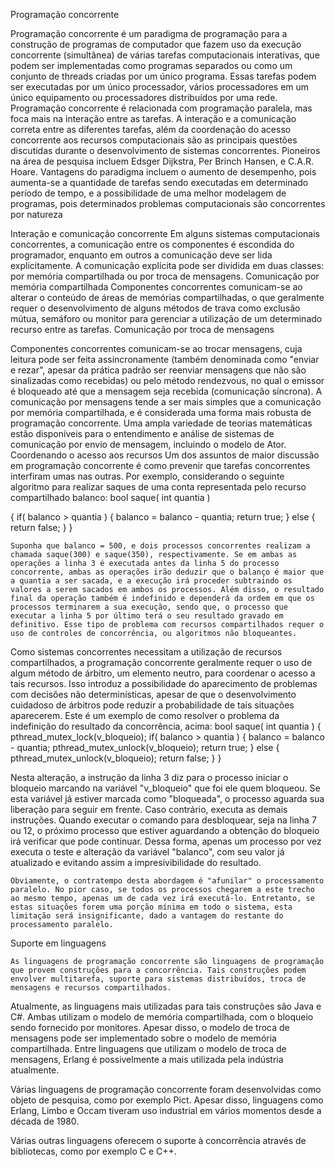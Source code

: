 Programação concorrente

Programação concorrente é um paradigma de programação para a construção de programas de computador que fazem uso da execução concorrente (simultânea) de várias tarefas computacionais interativas, que podem ser implementadas como programas separados ou como um conjunto de threads criadas por um único programa. Essas tarefas podem ser executadas por um único processador, vários processadores em um único equipamento ou processadores distribuídos por uma rede. Programação concorrente é relacionada com programação paralela, mas foca mais na interação entre as tarefas. A interação e a comunicação correta entre as diferentes tarefas, além da coordenação do acesso concorrente aos recursos computacionais são as principais questões discutidas durante o desenvolvimento de sistemas concorrentes. Pioneiros na área de pesquisa incluem Edsger Dijkstra, Per Brinch Hansen, e C.A.R. Hoare.
Vantagens do paradigma incluem o aumento de desempenho, pois aumenta-se a quantidade de tarefas sendo executadas em determinado período de tempo, e a possibilidade de uma melhor modelagem de programas, pois determinados problemas computacionais são concorrentes por natureza


  
  Interação e comunicação concorrente
Em alguns sistemas computacionais concorrentes, a comunicação entre os componentes é escondida do programador, enquanto em outros a comunicação deve ser lida explicitamente. A comunicação explícita pode ser dividida em duas classes: por memória compartilhada ou por troca de mensagens.
Comunicação por memória compartilhada
Componentes concorrentes comunicam-se ao alterar o conteúdo de áreas de memórias compartilhadas, o que geralmente requer o desenvolvimento de alguns métodos de trava como exclusão mútua, semáforo ou monitor para gerenciar a utilização de um determinado recurso entre as tarefas.
Comunicação por troca de mensagens
  
  Componentes concorrentes comunicam-se ao trocar mensagens, cuja leitura pode ser feita assincronamente (também denominada como "enviar e rezar", apesar da prática padrão ser reenviar mensagens que não são sinalizadas como recebidas) ou pelo método rendezvous, no qual o emissor é bloqueado até que a mensagem seja recebida (comunicação síncrona).
A comunicação por mensagens tende a ser mais simples que a comunicação por memória compartilhada, e é considerada uma forma mais robusta de programação concorrente. Uma ampla variedade de teorias matemáticas estão disponíveis para o entendimento e análise de sistemas de comunicação por envio de mensagem, incluindo o modelo de Ator.
Coordenando o acesso aos recursos
Um dos assuntos de maior discussão em programação concorrente é como prevenir que tarefas concorrentes interfiram umas nas outras. Por exemplo, considerando o seguinte algoritmo para realizar saques de uma conta representada pelo recurso compartilhado balanco:
bool saque( int quantia )

{
   if( balanco > quantia )
   {
      balanco = balanco - quantia;
      return true;
   }
   else
   {
      return false;
   }
}
    
    Suponha que balanco = 500, e dois processos concorrentes realizam a chamada saque(300) e saque(350), respectivamente. Se em ambas as operações a linha 3 é executada antes da linha 5 do processo concorrente, ambas as operações irão deduzir que o balanço é maior que a quantia a ser sacada, e a execução irá proceder subtraindo os valores a serem sacados em ambos os processos. Além disso, o resultado final da operação também é indefinido e dependerá da ordem em que os processos terminarem a sua execução, sendo que, o processo que executar a linha 5 por último terá o seu resultado gravado em definitivo. Esse tipo de problema com recursos compartilhados requer o uso de controles de concorrência, ou algoritmos não bloqueantes.
Como sistemas concorrentes necessitam a utilização de recursos compartilhados, a programação concorrente geralmente requer o uso de algum método de árbitro, um elemento neutro, para coordenar o acesso a tais recursos. Isso introduz a possibilidade do aparecimento de problemas com decisões não determinísticas, apesar de que o desenvolvimento cuidadoso de árbitros pode reduzir a probabilidade de tais situações aparecerem.
Este é um exemplo de como resolver o problema da indefinição do resultado da concorrência, acima:
bool saque( int quantia )
{
   pthread_mutex_lock(v_bloqueio);
   if( balanco > quantia )
   {
      balanco = balanco - quantia;
      pthread_mutex_unlock(v_bloqueio);
      return true;
   }
   else
   {
      pthread_mutex_unlock(v_bloqueio);
      return false;
   }
}
  
  
  Nesta alteração, a instrução da linha 3 diz para o processo iniciar o bloqueio marcando na variável "v_bloqueio" que foi ele quem bloqueou. Se esta variável já estiver marcada como "bloqueada", o processo aguarda sua liberação para seguir em frente. Caso contrário, executa as demais instruções. Quando executar o comando para desbloquear, seja na linha 7 ou 12, o próximo processo que estiver aguardando a obtenção do bloqueio irá verificar que pode continuar. Dessa forma, apenas um processo por vez executa o teste e alteração da variável "balanco", com seu valor já atualizado e evitando assim a impresivibilidade do resultado.

    Obviamente, o contratempo desta abordagem é "afunilar" o processamento paralelo. No pior caso, se todos os processos chegarem a este trecho ao mesmo tempo, apenas um de cada vez irá executá-lo. Entretanto, se estas situações forem uma porção mínima em todo o sistema, esta limitação será insignificante, dado a vantagem do restante do processamento paralelo.
Suporte em linguagens
    
    As linguagens de programação concorrente são linguagens de programação que provem construções para a concorrência. Tais construções podem envolver multitarefa, suporte para sistemas distribuídos, troca de mensagens e recursos compartilhados.
Atualmente, as linguagens mais utilizadas para tais construções são Java e C#. Ambas utilizam o modelo de memória compartilhada, com o bloqueio sendo fornecido por monitores. Apesar disso, o modelo de troca de mensagens pode ser implementado sobre o modelo de memória compartilhada. Entre linguagens que utilizam o modelo de troca de mensagens, Erlang é possivelmente a mais utilizada pela indústria atualmente.
  
  Várias linguagens de programação concorrente foram desenvolvidas como objeto de pesquisa, como por exemplo Pict. Apesar disso, linguagens como Erlang, Limbo e Occam tiveram uso industrial em vários momentos desde a década de 1980.
   
  Várias outras linguagens oferecem o suporte à concorrência através de bibliotecas, como por exemplo C e C++.

